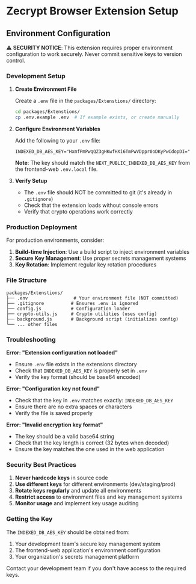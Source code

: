 # Zecrypt Browser Extension Setup

## Environment Configuration

⚠️ **SECURITY NOTICE**: This extension requires proper environment configuration to work securely. Never commit sensitive keys to version control.

### Development Setup

1. **Create Environment File**
   
   Create a `.env` file in the `packages/Extenstions/` directory:
   
   ```bash
   cd packages/Extenstions/
   cp .env.example .env  # If example exists, or create manually
   ```

2. **Configure Environment Variables**
   
   Add the following to your `.env` file:
   
   ```
   INDEXED_DB_AES_KEY="HxmfPmPwqQZ3gHKwfHXi6TmPwVDppr0oDKyPwCdopDI="
   ```
   
   **Note**: The key should match the `NEXT_PUBLIC_INDEXED_DB_AES_KEY` from the frontend-web `.env.local` file.

3. **Verify Setup**
   
   - The `.env` file should NOT be committed to git (it's already in `.gitignore`)
   - Check that the extension loads without console errors
   - Verify that crypto operations work correctly

### Production Deployment

For production environments, consider:

1. **Build-time Injection**: Use a build script to inject environment variables
2. **Secure Key Management**: Use proper secrets management systems
3. **Key Rotation**: Implement regular key rotation procedures

### File Structure

```
packages/Extenstions/
├── .env                 # Your environment file (NOT committed)
├── .gitignore          # Ensures .env is ignored
├── config.js           # Configuration loader
├── crypto-utils.js     # Crypto utilities (uses config)
├── background.js       # Background script (initializes config)
└── ... other files
```

### Troubleshooting

**Error: "Extension configuration not loaded"**
- Ensure `.env` file exists in the extensions directory
- Check that `INDEXED_DB_AES_KEY` is properly set in `.env`
- Verify the key format (should be base64 encoded)

**Error: "Configuration key not found"**
- Check that the key in `.env` matches exactly: `INDEXED_DB_AES_KEY`
- Ensure there are no extra spaces or characters
- Verify the file is saved properly

**Error: "Invalid encryption key format"**
- The key should be a valid base64 string
- Check that the key length is correct (32 bytes when decoded)
- Ensure the key matches the one used in the web application

### Security Best Practices

1. **Never hardcode keys** in source code
2. **Use different keys** for different environments (dev/staging/prod)
3. **Rotate keys regularly** and update all environments
4. **Restrict access** to environment files and key management systems
5. **Monitor usage** and implement key usage auditing

### Getting the Key

The `INDEXED_DB_AES_KEY` should be obtained from:
1. Your development team's secure key management system
2. The frontend-web application's environment configuration
3. Your organization's secrets management platform

Contact your development team if you don't have access to the required keys. 
